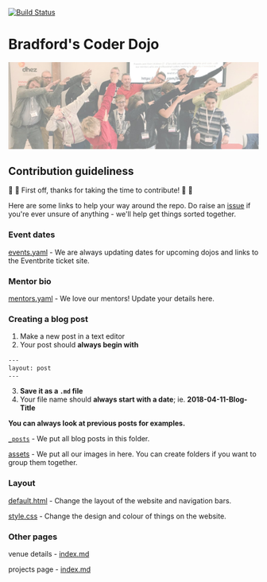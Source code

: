 [![Build Status](https://travis-ci.org/bradford-coderdojo/bradford-coderdojo.github.io.png)](https://travis-ci.org/bradford-coderdojo/bradford-coderdojo.github.io)

# Bradford's Coder Dojo

![dab](https://raw.githubusercontent.com/bradford-coderdojo/bradford-coderdojo.github.io/master/assets/dab.jpg)

## Contribution guideliness

:ghost: :tada: First off, thanks for taking the time to contribute! :tada: :ghost:

Here are some links to help your way around the repo. Do raise an [issue](https://github.com/bradford-coderdojo/bradford-coderdojo.github.io/issues) if you're ever unsure of anything - we'll help get things sorted together.

### Event dates

[events.yaml](https://github.com/bradford-coderdojo/bradford-coderdojo.github.io/blob/master/_data/events.yaml) - We are always updating dates for upcoming dojos and links to the Eventbrite ticket site.


### Mentor bio

[mentors.yaml](https://github.com/bradford-coderdojo/bradford-coderdojo.github.io/blob/master/_data/mentors.yaml) - We love our mentors! Update your details here.


### Creating a blog post

1. Make a new post in a text editor
2. Your post should **always begin with**  
```
---  
layout: post  
---
```
3. **Save it as a ```.md``` file**
4. Your file name should **always start with a date**; ie. **2018-04-11-Blog-Title**

**You can always look at previous posts for examples.**

[```_posts```](https://github.com/bradford-coderdojo/bradford-coderdojo.github.io/tree/master/_posts) - We put all blog posts in this folder.

[assets](https://github.com/bradford-coderdojo/bradford-coderdojo.github.io/tree/master/assets) - We put all our images in here. You can create folders if you want to group them together.

### Layout

[default.html](https://github.com/bradford-coderdojo/bradford-coderdojo.github.io/blob/master/_layouts/default.html) - Change the layout of the website and navigation bars.

[style.css](https://github.com/bradford-coderdojo/bradford-coderdojo.github.io/blob/master/css/style.css) - Change the design and colour of things on the website.


### Other pages

venue details - [index.md](https://github.com/bradford-coderdojo/bradford-coderdojo.github.io/blob/master/contact/index.md)

projects page - [index.md](https://github.com/bradford-coderdojo/bradford-coderdojo.github.io/blob/master/project/index.md)


